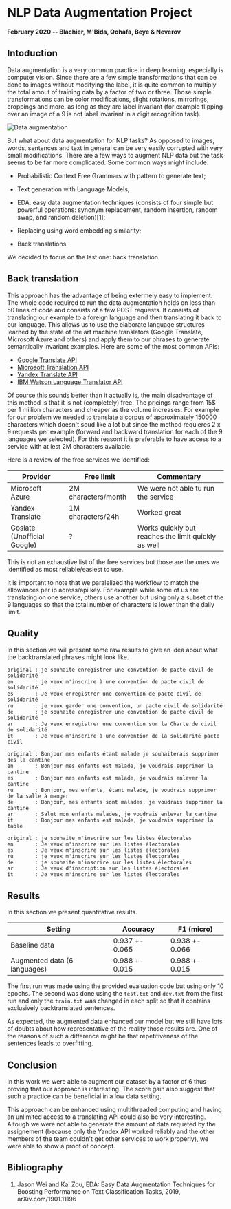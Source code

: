 # NLP Data Augmentation Project

__February 2020 -- Blachier, M'Bida, Qohafa, Beye & Neverov__

## Intoduction

Data augmentation is a very common practice in deep learning, especially is computer vision. 
Since there are a few simple transformations that can be done to images without modifying the label, it is quite common to multiply the total amout of training data by a factor of two or three. 
Those simple transformations can be color modifications, slight rotations, mirrorings, croppings and more, as long as they are label invariant (for example flipping over an image of a 9 is not label invariant in a digit recognition task).

![Data augmentation](https://i2.wp.com/deeplylearning.fr/wp-content/uploads/2018/09/data-augmentation-sur-image.png?resize=801%2C335&ssl=1)

But what about data augmentation for NLP tasks?
As opposed to images, words, sentences and text in general can be very easily corrupted with very small modifications.
There are a few ways to augment NLP data but the task seems to be far more complicated.
Some common ways might include:

 - Probabilistic Context Free Grammars with pattern to generate text;

 - Text generation with Language Models;

 - EDA: easy data augmentation techniques (consists of four simple but powerful operations: synonym replacement, random insertion, random swap, and random deletion)[1];

 - Replacing using word embedding similarity;

 - Back translations.

 We decided to focus on the last one: back translation.

## Back translation

This approach has the advantage of being extermely easy to implement. 
The whole code required to run the data augmentation holds on less than 50 lines of code and consists of a few POST requests. 
It consists of translating our example to a foreign language and then translating it back to our language.
This allows us to use the elaborate language structures learned by the state of the art machine translators (Google Translate, Microsoft Azure and others) and apply them to our phrases to generate semantically invariant examples. 
Here are some of the most common APIs:

 - [Google Translate API](https://cloud.google.com/translate/docs)
 - [Microsoft Translation API](https://azure.microsoft.com/fr-fr/services/cognitive-services/translator-text-api/)
 - [Yandex Translate API](https://tech.yandex.com/translate/)
 - [IBM Watson Language Translator API](https://cloud.ibm.com/apidocs/language-translator/language-translator)

Of course this sounds better than it actually is, the main disadvantage of this method is that it is not (completely) free. 
The pricings range from 15$ per 1 million characters and cheaper as the volume increases. 
For example for our problem we needed to translate a corpus of approximately 150000 characters which doesn't soud like a lot but since the method requieres 2 x 9 requests per example (forward and backward translation for each of the 9 languages we selected).
For this reasont it is preferable to have access to a service with at lest 2M characters available.

Here is a review of the free services we identified:

|Provider|Free limit|Commentary|
|--------|----------|----------|
|Microsoft Azure| 2M characters/month | We were not able tu run the service|
|Yandex Translate| 1M characters/24h | Worked great |
|Goslate (Unofficial Google)| ? | Works quickly but reaches the limit quickly as well|

This is not an exhaustive list of the free services but those are the ones we identified as most reliable/easiest to use.

It is important to note that we paralelized the workflow to match the allowances per ip adress/api key. For example while some of us are translating on one service, others use another but using only a subset of the 9 languages so that the total number of characters is lower than the daily limit. 

## Quality

In this section we will present some raw results to give an idea about what the backtranslated phrases might look like.

```
original : je souhaite enregistrer une convention de pacte civil de solidarité
en       : je veux m'inscrire à une convention de pacte civil de solidarité
es       : Je veux enregistrer une convention de pacte civil de solidarité
ru       : je veux garder une convention, un pacte civil de solidarité
de       : je souhaite enregistrer une convention de pacte civil de solidarité
ar       : Je veux enregistrer une convention sur la Charte de civil de solidarité
it       : Je veux m'inscrire à une convention de la solidarité pacte civil
```

```
original : Bonjour mes enfants étant malade je souhaiterais supprimer des la cantine
en       : Bonjour mes enfants est malade, je voudrais supprimer la cantine
es       : Bonjour mes enfants est malade, je voudrais enlever la cantine
ru       : Bonjour, mes enfants, étant malade, je voudrais supprimer de la salle à manger
de       : Bonjour, mes enfants sont malades, je voudrais supprimer la cantine
ar       : Salut mon enfants malades, je voudrais enlever la cantine
it       : Bonjour mes enfants est malade, je voudrais supprimer la table
```

```
original : je souhaite m'inscrire sur les listes électorales 
en       : Je veux m'inscrire sur les listes électorales
es       : Je veux m'inscrire sur les listes électorales
ru       : je veux m'inscrire sur les listes électorales
de       : je souhaite m'inscrire sur les listes électorales
ar       : Je veux d'inscription sur les listes électorales
it       : Je veux m'inscrire sur les listes électorales
```

## Results

In this section we present quantitative results.

| Setting | Accuracy | F1 (micro) |
|--|--|--|
| Baseline data | 0.937 +- 0.065 | 0.938 +- 0.066 |
| Augmented data (6 languages) | 0.988 +- 0.015 | 0.988 +- 0.015 |

The first run was made using the provided evaluation code but using only 10 epochs. 
The second was done using the `test.txt` and `dev.txt` from the first run and only the `train.txt` was changed in each split so that it contains exclusively backtranslated sentences.

As expected, the augmented data enhanced our model but we still have lots of doubts about how representative of the reality those results are.
One of the reasons of such a difference might be that repetitiveness of the sentences leads to overfitting. 

## Conclusion

In this work we were able to augment our dataset by a factor of 6 thus proving that our approach is interesting. 
The score gain also suggest that such a practice can be beneficial in a low data setting. 

This approach can be enhanced using multithreaded computing and having an unlimited access to a translating API could also be very interesting.
Altough we were not able to generate the amount of data requeted by the assignement (because only the Yandex API worked reliably and the other members of the team couldn't get other services to work properly), we were able to show a proof of concept. 



## Bibliography

1. Jason Wei and Kai Zou, EDA: Easy Data Augmentation Techniques for Boosting Performance on Text Classification Tasks, 2019, arXiv.com/1901.11196